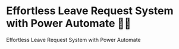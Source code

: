 # Effortless Leave Request System with Power Automate :school::memo:
Effortless Leave Request System with Power Automate
